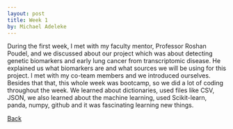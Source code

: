 ```yaml
---
layout: post
title: Week 1
by: Michael Adeleke
---
```


During the first week, I met with my faculty mentor, Professor Roshan Poudel, and we discussed about our project which was about detecting genetic biomarkers and early lung cancer from transcriptomic disease. He explained us what biomarkers are and what sources we will be using for this project. I met with my co-team members and we introduced ourselves. Besides that that, this whole week was bootcamp, so we did a lot of coding throughout the week. We learned about dictionaries, used files like CSV, JSON, we also learned about the machine learning, used Scikit-learn, panda, numpy, github and it was fascinating learning new things. 


[Back](./)
